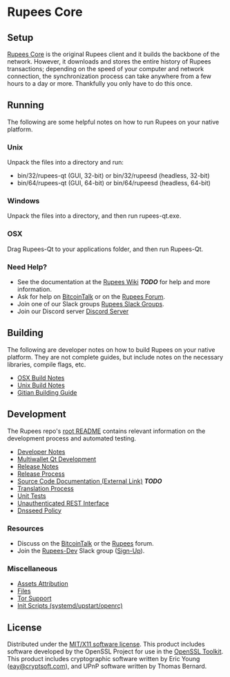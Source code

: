 Rupees Core
=====================

Setup
---------------------
[Rupees Core](http://rupees.org/wallet) is the original Rupees client and it builds the backbone of the network. However, it downloads and stores the entire history of Rupees transactions; depending on the speed of your computer and network connection, the synchronization process can take anywhere from a few hours to a day or more. Thankfully you only have to do this once.

Running
---------------------
The following are some helpful notes on how to run Rupees on your native platform.

### Unix

Unpack the files into a directory and run:

- bin/32/rupees-qt (GUI, 32-bit) or bin/32/rupeesd (headless, 32-bit)
- bin/64/rupees-qt (GUI, 64-bit) or bin/64/rupeesd (headless, 64-bit)

### Windows

Unpack the files into a directory, and then run rupees-qt.exe.

### OSX

Drag Rupees-Qt to your applications folder, and then run Rupees-Qt.

### Need Help?

* See the documentation at the [Rupees Wiki](https://en.bitcoin.it/wiki/Main_Page) ***TODO***
for help and more information.
* Ask for help on [BitcoinTalk](https://bitcointalk.org/index.php?topic=1262920.0) or on the [Rupees Forum](http://forum.rupees.org/).
* Join one of our Slack groups [Rupees Slack Groups](https://rupees.org/slack-logins/).
* Join our Discord server [Discord Server](https://discord.gg/dTRhamf)

Building
---------------------
The following are developer notes on how to build Rupees on your native platform. They are not complete guides, but include notes on the necessary libraries, compile flags, etc.

- [OSX Build Notes](build-osx.md)
- [Unix Build Notes](build-unix.md)
- [Gitian Building Guide](gitian-building.md)

Development
---------------------
The Rupees repo's [root README](https://github.com/rupeesproject/Rupees/blob/master/README.md) contains relevant information on the development process and automated testing.

- [Developer Notes](developer-notes.md)
- [Multiwallet Qt Development](multiwallet-qt.md)
- [Release Notes](release-notes.md)
- [Release Process](release-process.md)
- [Source Code Documentation (External Link)](https://dev.visucore.com/bitcoin/doxygen/) ***TODO***
- [Translation Process](translation_process.md)
- [Unit Tests](unit-tests.md)
- [Unauthenticated REST Interface](REST-interface.md)
- [Dnsseed Policy](dnsseed-policy.md)

### Resources

* Discuss on the [BitcoinTalk](https://bitcointalk.org/index.php?topic=1262920.0) or the [Rupees](http://forum.rupees.org/) forum.
* Join the [Rupees-Dev](https://rupees-dev.slack.com/) Slack group ([Sign-Up](https://rupees-dev.herokuapp.com/)).

### Miscellaneous
- [Assets Attribution](assets-attribution.md)
- [Files](files.md)
- [Tor Support](tor.md)
- [Init Scripts (systemd/upstart/openrc)](init.md)

License
---------------------
Distributed under the [MIT/X11 software license](http://www.opensource.org/licenses/mit-license.php).
This product includes software developed by the OpenSSL Project for use in the [OpenSSL Toolkit](https://www.openssl.org/). This product includes
cryptographic software written by Eric Young ([eay@cryptsoft.com](mailto:eay@cryptsoft.com)), and UPnP software written by Thomas Bernard.
